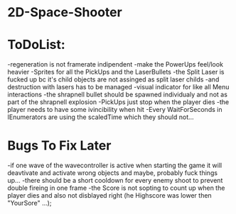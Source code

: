 # 2D-Space-Shooter

# ToDoList:

-regeneration is not framerate indipendent
-make the PowerUps feel/look heavier
-Sprites for all the PickUps and the LaserBullets
-the Split Laser is fucked up bc it's child objects are not assinged as split laser childs
-and destruction with lasers has to be managed
-visual indicator for like all Menu interactions
-the shrapnell bullet should be spawned individualy and not as part of the shrapnell explosion
-PickUps just stop when the player dies
-the player needs to have some ivincibility when hit 
-Every WaitForSeconds in IEnumerators are using the scaledTime which they should not...

# Bugs To Fix Later

-if one wave of the wavecontroller is active when starting the game it will deavtivate and activate wrong objects and maybe, probably fuck things up...
-there should be a short cooldown for every enemy shoot to prevent double fireing in one frame
-the Score is not sopting to count up when the player dies and also not disblayed right (he Highscore was lower then "YourSore" ...);